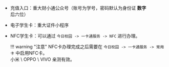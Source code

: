 - 充值入口：重大财小通公众号（账号为学号，密码默认为身份证 **数字** 后六位）  
- 电子学生卡：重大证件小程序  
- NFC学生卡：可以通过 `今日校园 -> 一卡通服务 -> NFC` 进行办理。  

    !!! warning "注意"
        NFC卡办理完成之后需要在 `今日校园 -> 一卡通服务 -> 常用卡` 中启用NFC卡。  
        小米 \ OPPO \ VIVO 亲测有效。  